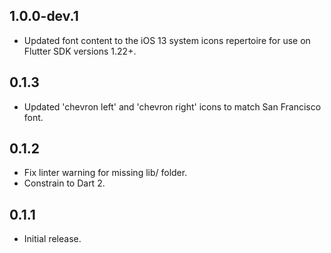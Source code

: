 ## 1.0.0-dev.1
* Updated font content to the iOS 13 system icons repertoire for use on Flutter
SDK versions 1.22+.

## 0.1.3

* Updated 'chevron left' and 'chevron right' icons to match San Francisco font.

## 0.1.2

* Fix linter warning for missing lib/ folder.
* Constrain to Dart 2.

## 0.1.1

* Initial release.
